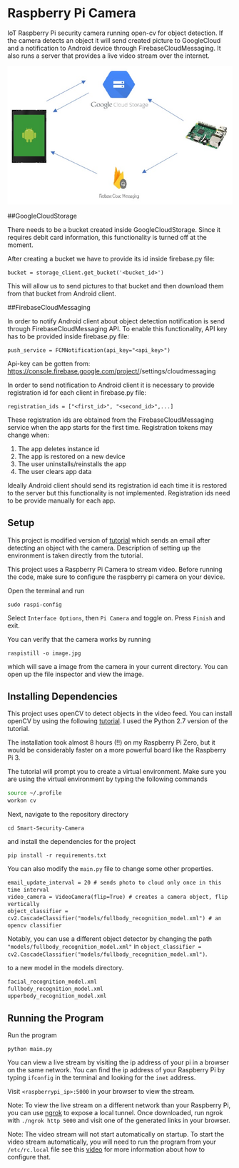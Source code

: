 # Raspberry Pi Camera
IoT Raspberry Pi security camera running open-cv for object detection. If the camera detects an object it will send created picture to GoogleCloud and a notification to Android device through FirebaseCloudMessaging. It also runs a server that provides a live video stream over the internet.

![Scheme](images/system_architecture.jpg)





##GoogleCloudStorage

There needs to be a bucket created inside GoogleCloudStorage. Since it requires debit card information, this functionality is turned off at the moment. 

After creating a bucket we have to provide its id inside firebase.py file:
```
bucket = storage_client.get_bucket('<bucket_id>')
```
This will allow us to send pictures to that bucket and then download them from that bucket from Android client.

##FirebaseCloudMessaging

In order to notify Android client about object detection notification is send through FirebaseCloudMessaging API. To enable this functionality, API key has to be provided inside firebase.py file:

```
push_service = FCMNotification(api_key="<api_key>")
```
Api-key can be gotten from:  https://console.firebase.google.com/project/<project-name>/settings/cloudmessaging

In order to send notification to Android client it is necessary to provide registration id for each client in firebase.py file:

```
registration_ids = ["<first_id>", "<second_id>",...]
```
These registration ids are obtained from the FirebaseCloudMessaging service when the app starts for the first time.
Registration tokens may change when:

1. The app deletes instance id
2. The app is restored on a new device
3. The user uninstalls/reinstalls the app
4. The user clears app data

Ideally Android client should send its registration id each time it is restored to the server but this functionality is not implemented. Registration ids need to be provide manually for each app.
 

## Setup

This project is modified version of [tutorial](https://www.hackster.io/hackerhouse/smart-security-camera-90d7bd) which sends an email after detecting an object with the camera. Description of setting up the environment is taken directly from the tutorial.


This project uses a Raspberry Pi Camera to stream video. Before running the code, make sure to configure the raspberry pi camera on your device.

Open the terminal and run

```
sudo raspi-config
```

Select `Interface Options`, then `Pi Camera` and toggle on. Press `Finish` and exit.

You can verify that the camera works by running

```
raspistill -o image.jpg
```
which will save a image from the camera in your current directory. You can open up the file inspector and view the image.

## Installing Dependencies

This project uses openCV to detect objects in the video feed. You can install openCV by using the following [tutorial](http://www.pyimagesearch.com/2016/04/18/install-guide-raspberry-pi-3-raspbian-jessie-opencv-3/). I used the Python 2.7 version of the tutorial.

The installation took almost 8 hours (!!) on my Raspberry Pi Zero, but it would be considerably faster on a more powerful board like the Raspberry Pi 3.

The tutorial will prompt you to create a virtual environment. Make sure you are using the virtual environment by typing the following commands

```bash
source ~/.profile
workon cv
```

Next, navigate to the repository directory

```
cd Smart-Security-Camera
```

and install the dependencies for the project

```
pip install -r requirements.txt
```

You can also modify the `main.py` file to change some other properties.

```
email_update_interval = 20 # sends photo to cloud only once in this time interval
video_camera = VideoCamera(flip=True) # creates a camera object, flip vertically
object_classifier = cv2.CascadeClassifier("models/fullbody_recognition_model.xml") # an opencv classifier
```
Notably, you can use a different object detector by changing the path `"models/fullbody_recognition_model.xml"` in `object_classifier = cv2.CascadeClassifier("models/fullbody_recognition_model.xml")`.

to a new model in the models directory.

```
facial_recognition_model.xml
fullbody_recognition_model.xml
upperbody_recognition_model.xml
```

## Running the Program

Run the program

```
python main.py
```

You can view a live stream by visiting the ip address of your pi in a browser on the same network. You can find the ip address of your Raspberry Pi by typing `ifconfig` in the terminal and looking for the `inet` address. 

Visit `<raspberrypi_ip>:5000` in your browser to view the stream.

Note: To view the live stream on a different network than your Raspberry Pi, you can use [ngrok](https://ngrok.com/) to expose a local tunnel. Once downloaded, run ngrok with `./ngrok http 5000` and visit one of the generated links in your browser.

Note: The video stream will not start automatically on startup. To start the video stream automatically, you will need to run the program  from your `/etc/rc.local` file see this [video](https://youtu.be/51dg2MsYHns?t=7m4s) for more information about how to configure that.
